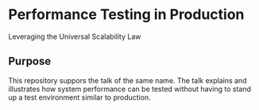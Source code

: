 # Performance Testing in Production

Leveraging the Universal Scalability Law

## Purpose

This repository suppors the talk of the same name. The talk explains and illustrates how system
performance can be tested without having to stand up a test environment similar to production.
